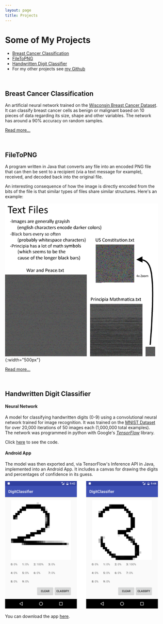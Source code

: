 ```yaml
---
layout: page
title: Projects
---
```

# Some of My Projects
* [Breast Cancer Classification](#breast-cancer-classification)
* [FileToPNG](#filetopng)
* [Handwritten Digit Classifier](#handwritten-digit-classifier)
* For my other projects see [my Github](https://github.com/ozanerhansha)
<!-- * [Quantum Computing]() -->
<!-- * [Neurosky EEG App]() -->
<br>

## Breast Cancer Classification
An artificial neural network trained on the [Wisconsin Breast Cancer Dataset](https://archive.ics.uci.edu/ml/datasets/breast+cancer+wisconsin+(original)). It can classify breast cancer cells as benign or malignant based on 10 pieces of data regarding its size, shape and other variables. The network has around a 90% accuracy on random samples.

[Read more...](/2017/06/15/breast-cancer-classification)

<br>

## FileToPNG
A program written in Java that converts any file into an encoded PNG file that can then be sent to a recipient (via a text message for example), received, and decoded back into the original file.

An interesting consequence of how the image is directly encoded from the bits of the file is that similar types of files share similar structures. Here's an example:

![Text in FileToPNG](/assets/2016/09/filetopng/text_diagram.png){:width="500px"}

[Read more...](/2016/09/12/filetopng)

<br>

## Handwritten Digit Classifier
#### Neural Network
A model for classifying handwritten digits (0-9) using a convolutional neural network trained for image recognition. It was trained on the [MNIST Dataset](http://yann.lecun.com/exdb/mnist/) for over 20,000 iterations of 50 images each (1,000,000 total examples). The network was programmed in python with Google's [*TensorFlow*](https://www.tensorflow.org/) library.

<!-- [Click here for the full write-up of the neural network.](/2016/12/28/digit-classifier-network) -->
Click [here](https://github.com/ozanerhansha/NeuralNetworks/blob/master/src/MNIST/conv/mnist_convolutional.py) to see the code.


#### Android App
The model was then exported and, via TensorFlow's Inference API in Java, implemented into an Android App. It includes a canvas for drawing the digits and percentages of confidence in its guess.

![Two & Six Example](/assets/2016/12/digit-classifier-app/test_screenshots.png)

You can download the app [here](https://github.com/ozanerhansha/DigitClassifier/releases).

<!-- [Click here for the full write-up of the app](/2016/04/15/digit-classifier-app) -->

